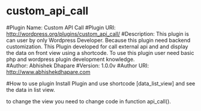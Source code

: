 # custom_api_call

#Plugin Name: Custom API Call
#Plugin URI: http://wordpress.org/plugins/custom_api_call/
#Description: 
This plugin is can user by only Wordpress Developer. Because this plugin need backend customization. This Plugin developed for call external api and and display the data on front view using a shortcode. To use this plugin user need basic php and wordpress plugin development knowledge.  
#Author: 
Abhishek Dhapare
#Version: 
1.0.0v
#Author URI: 
http://www.abhishekdhapare.com

#How to use plugin
Install Plugin
and use shortcode [data_list_view] and see the data in list view.

to change the view you need to change code in function api_call().
